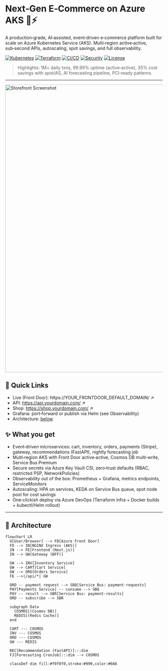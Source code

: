 # Next‑Gen E‑Commerce on Azure AKS 🛒⚡️

A production‑grade, AI‑assisted, event‑driven e‑commerce platform built for scale on Azure Kubernetes Service (AKS). Multi‑region active‑active, sub‑second APIs, autoscaling, spot savings, and full observability.

[![Kubernetes](https://img.shields.io/badge/Kubernetes-AKS_1.29-326ce5?logo=kubernetes&logoColor=white)](https://learn.microsoft.com/azure/aks/)
[![Terraform](https://img.shields.io/badge/IaC-Terraform-844FBA?logo=terraform)](https://developer.hashicorp.com/terraform)
[![CI/CD](https://img.shields.io/badge/CI%2FCD-Azure%20Pipelines-2560E0?logo=azurepipelines&logoColor=white)](https://azure.microsoft.com/services/devops/pipelines/)
[![Security](https://img.shields.io/badge/Security-Zero%20Trust%20%7C%20RBAC%20%7C%20NetPols-0b8235)](#-security--compliance)
[![License](https://img.shields.io/badge/License-MIT-green.svg)](LICENSE)

> Highlights: 1M+ daily txns, 99.99% uptime (active‑active), 35% cost savings with spot/AS, AI forecasting pipeline, PCI‑ready patterns.

---

<img alt="Storefront Screenshot" src="docs/screenshots/storefront.png" width="920">
<!-- Temporary placeholder (remove once you add real screenshots):
<img alt="Storefront Screenshot" src="https://via.placeholder.com/1400x800?text=Storefront" width="920">
-->

## 🔗 Quick Links

- Live (Front Door): https://YOUR_FRONTDOOR_DEFAULT_DOMAIN/  ↗
- API: https://api.yourdomain.com/  ↗
- Shop: https://shop.yourdomain.com/  ↗
- Grafana: port‑forward or publish via Helm (see Observability)
- Architecture: [below](#-architecture)

## ✨ What you get

- Event‑driven microservices: cart, inventory, orders, payments (Stripe), gateway, recommendations (FastAPI), nightly forecasting job
- Multi‑region AKS with Front Door active‑active, Cosmos DB multi‑write, Service Bus Premium
- Secure secrets via Azure Key Vault CSI, zero‑trust defaults (RBAC, restricted PSP, NetworkPolicies)
- Observability out of the box: Prometheus + Grafana, metrics endpoints, ServiceMonitors
- Autoscaling: HPA on services, KEDA on Service Bus queue, spot node pool for cost savings
- One‑clickish deploy via Azure DevOps (Terraform infra + Docker builds + kubectl/Helm rollout)

---

## 🧭 Architecture

```mermaid
flowchart LR
  U[User/Browser] --> FD[Azure Front Door]
  FD --> IN[NGINX Ingress (AKS)]
  IN --> FE[Frontend (Next.js)]
  IN --> GW[Gateway (BFF)]

  GW --> INV[Inventory Service]
  GW --> CART[Cart Service]
  GW --> ORD[Orders Service]
  FE -->|/api/*| GW

  ORD -- payment request --> SBQ[Service Bus: payment-requests]
  PAY[Payments Service] -- consume --> SBQ
  PAY -- result --> SBR[Service Bus: payment-results]
  ORD -- subscribe --> SBR

  subgraph Data
    COSMOS[(Cosmos DB)]
    REDIS[(Redis Cache)]
  end

  CART --- COSMOS
  INV --- COSMOS
  ORD --- COSMOS
  GW --- REDIS

  REC[Recommendation (FastAPI)]:::dim
  FJ[Forecasting CronJob]:::dim --> COSMOS

  classDef dim fill:#f0f0f0,stroke:#999,color:#666